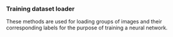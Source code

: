 ### Training dataset loader
  
These methods are used for loading groups of images and their corresponding labels for the purpose of training a neural network.